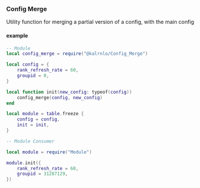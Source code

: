 ### Config Merge

Utility function for merging a partial version of a config, with the main config

#### example
```lua
-- Module
local config_merge = require("@kalrnlo/Config_Merge")

local config = {
	rank_refresh_rate = 60,
	groupid = 0,
}

local function init(new_config: typeof(config))
    config_merge(config, new_config)
end

local module = table.freeze {
    config = config,
    init = init,
}

-- Module Consumer

local module = require("Module")

module.init({
	rank_refresh_rate = 60,
	groupid = 31287129,
})
```